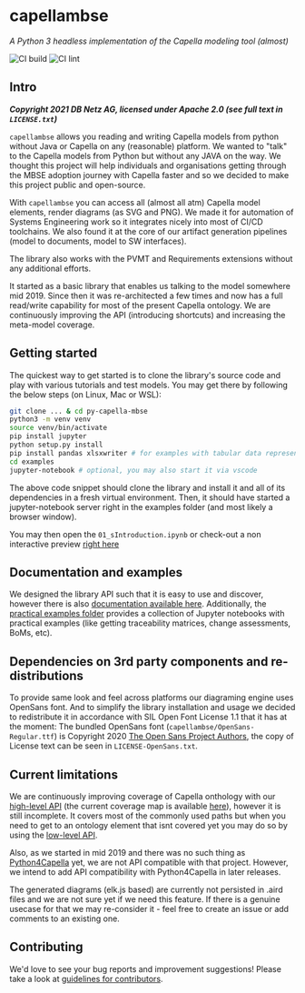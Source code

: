 # capellambse

*A Python 3 headless implementation of the Capella modeling tool (almost)*

![CI build](https://github.com/DSD-DBS/py-capella-mbse/actions/workflows/build-test-publish.yml/badge.svg)
![CI lint](https://github.com/DSD-DBS/py-capella-mbse/actions/workflows/lint.yml/badge.svg)

## Intro

***Copyright 2021 DB Netz AG, licensed under Apache 2.0 (see full text in `LICENSE.txt`)***

`capellambse` allows you reading and writing Capella models from python without Java or Capella on any (reasonable) platform. We wanted to "talk" to the Capella models from Python but without any JAVA on the way. We thought this project will help individuals and organisations getting through the MBSE adoption journey with Capella faster and so we decided to make this project public and open-source.

With `capellambse` you can access all (almost all atm) Capella model elements, render diagrams (as SVG and PNG). We made it for automation of Systems Engineering work so it integrates nicely into most of CI/CD toolchains. We also found it at the core of our artifact generation pipelines (model to documents, model to SW interfaces).

The library also works with the PVMT and Requirements extensions without any additional efforts.

It started as a basic library that enables us talking to the model somewhere mid 2019. Since then it was re-architected a few times and now has a full read/write capability for most of the present Capella ontology. We are continuously improving the API (introducing shortcuts) and increasing the meta-model coverage.

## Getting started

The quickest way to get started is to clone the library's source code and play with various tutorials and test models. 
You may get there by following the below steps (on Linux, Mac or WSL):

```bash
git clone ... & cd py-capella-mbse
python3 -m venv venv
source venv/bin/activate
pip install jupyter
python setup.py install
pip install pandas xlsxwriter # for examples with tabular data representationss
cd examples
jupyter-notebook # optional, you may also start it via vscode
```

The above code snippet should clone the library and install it and all of its dependencies in a fresh virtual environment. Then, it should have started a jupyter-notebook server right in the examples folder (and most likely a browser window).

You may then open the `01_sIntroduction.ipynb` or check-out a non interactive preview [right here](examples/01_Introduction.ipynb)

## Documentation and examples

We designed the library API such that it is easy to use and discover, however there is also [documentation available here](TODO). Additionally, the [practical examples folder](TODO) provides a collection of Jupyter notebooks with practical examples (like getting traceability matrices, change assessments, BoMs, etc).

## Dependencies on 3rd party components and re-distributions

To provide same look and feel across platforms our diagraming engine uses OpenSans font. And to simplify the library installation and usage we decided to redistribute it in accordance with SIL Open Font License 1.1 that it has at the moment: The bundled OpenSans font (`capellambse/OpenSans-Regular.ttf`) is
Copyright 2020 [The Open Sans Project Authors](https://github.com/googlefonts/opensans), the copy of License text can be seen in `LICENSE-OpenSans.txt`.

## Current limitations

We are continuously improving coverage of Capella onthology with our [high-level API](TODO) (the current coverage map is available [here](TODO)), however it is still incomplete. It covers most of the commonly used paths but when you need to get to an ontology element that isnt covered yet you may do so by using the [low-level API](TODO).

Also, as we started in mid 2019 and there was no such thing as [Python4Capella](TODO) yet, we are not API compatible with that project. However, we intend to add API compatibility with Python4Capella in later releases.

The generated diagrams (elk.js based) are currently not persisted in .aird files and we are not sure yet if we need this feature. If there is a genuine usecase for that we may re-consider it - feel free to create an issue or add comments to an existing one.

## Contributing

We'd love to see your bug reports and improvement suggestions! Please take a look at [guidelines for contributors](CONTRIBUTING.md).
